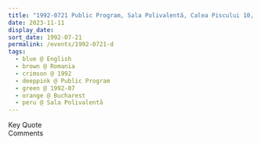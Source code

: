 ```yaml
---
title: "1992-0721 Public Program, Sala Polivalentă, Calea Piscului 10, Bucharest, Romania"
date: 2023-11-11
display_date: 
sort_date: 1992-07-21
permalink: /events/1992-0721-d
tags:
  - blue @ English
  - brown @ Romania
  - crimson @ 1992
  - deeppink @ Public Program
  - green @ 1992-07
  - orange @ Bucharest
  - peru @ Sala Polivalentă
---
```


<wave-list>
  <list-title color="green" width="75">Key Quote</list-title>
  <list-item color="BlanchedAlmond"  width="200"></list-item>
  <list-item color="Lavender"></list-item>
  <list-item color="BlanchedAlmond"></list-item>
</wave-list>

<br>

<wave-list>
  <list-title color="green" width="75">Comments</list-title>
  <list-item color="BlanchedAlmond"  width="200"></list-item>
  <list-item color="Lavender"></list-item>
  <list-item color="BlanchedAlmond"></list-item>
</wave-list>